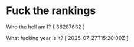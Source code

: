 # Fuck the rankings

Who the hell am I?
{ 36287632 }

What fucking year is it?
[ 2025-07-27T15:20:00Z ]
